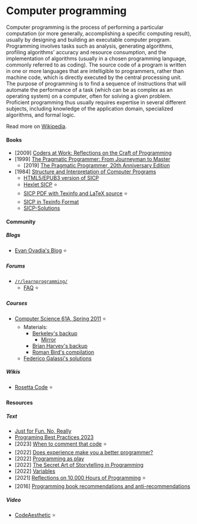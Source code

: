 # Computer programming

Computer programming is the process of performing a particular computation (or more generally, accomplishing a specific computing result), usually by designing and building an executable computer program. Programming involves tasks such as analysis, generating algorithms, profiling algorithms' accuracy and resource consumption, and the implementation of algorithms (usually in a chosen programming language, commonly referred to as coding). The source code of a program is written in one or more languages that are intelligible to programmers, rather than machine code, which is directly executed by the central processing unit. The purpose of programming is to find a sequence of instructions that will automate the performance of a task (which can be as complex as an operating system) on a computer, often for solving a given problem. Proficient programming thus usually requires expertise in several different subjects, including knowledge of the application domain, specialized algorithms, and formal logic.

Read more on [Wikipedia](https://en.wikipedia.org/wiki/Computer_programming).

#### Books
- [2009] [Coders at Work: Reflections on the Craft of Programming](https://codersatwork.com)
- [1999] [The Pragmatic Programmer: From Journeyman to Master](https://www.goodreads.com/book/show/4099.The_Pragmatic_Programmer)
    - [2019] [The Pragmatic Programmer, 20th Anniversary Edition](https://pragprog.com/titles/tpp20/the-pragmatic-programmer-20th-anniversary-edition)
- [1984] [Structure and Interpretation of Computer Programs](https://en.wikipedia.org/wiki/Structure_and_Interpretation_of_Computer_Programs)
    - [HTML5/EPUB3 version of SICP](https://github.com/sarabander/sicp)
    - [Hexlet SICP](https://sicp.hexlet.io) ⭐
    - [SICP PDF with Texinfo and LaTeX source](https://github.com/sarabander/sicp-pdf) ⭐
    - [SICP in Texinfo Format](https://www.neilvandyke.org/sicp-texi)
    - [SICP-Solutions](http://community.schemewiki.org/?SICP-Solutions)

#### Community

##### Blogs
- [Evan Ovadia's Blog](https://verdagon.dev) ⭐

##### Forums
- [`/r/learnprogramming/`](https://www.reddit.com/r/learnprogramming)
    - [FAQ](https://www.reddit.com/r/learnprogramming/wiki/faq) ⭐

##### Courses
- [Computer Science 61A, Spring 2011](https://archive.org/details/ucberkeley-webcast-PL3E89002AA9B9879E?sort=titleSorter) ⭐
    - Materials:
        - [Berkeley's backup](https://wla.berkeley.edu/~cs61a/sp11)
            - [Mirror](https://inst.eecs.berkeley.edu//~cs61a/sp11)
        - [Brian Harvey's backup](https://people.eecs.berkeley.edu/~bh/61a-pages)
        - [Roman Bird's compilation](https://romanbird.github.io/sicp)
    - [Federico Galassi's solutions](https://github.com/fgalassi/cs61a-sp11)

##### Wikis
- [Rosetta Code](https://rosettacode.org/wiki/Rosetta_Code) ⭐

#### Resources

##### Text
- [Just for Fun. No, Really](https://justforfunnoreally.dev)
- [Programing Best Practices 2023](https://github.com/dereknguyen269/programing-best-practices-2023)
- [2023] [When to comment that code](https://drewdevault.com/2023/03/09/2023-03-09-Comment-or-no-comment.html) ⭐
- [2022] [Does experience make you a better programmer?](https://austinhenley.com/blog/experienceversusskill.html)
- [2022] [Programming as play](https://austinhenley.com/blog/programmingasplay.html)
- [2022] [The Secret Art of Storytelling in Programming](https://semaphoreci.com/blog/storytelling-programming)
- [2022] [Variables](https://nested.substack.com/p/variables)
- [2021] [Reflections on 10,000 Hours of Programming](https://matt-rickard.com/reflections-on-10-000-hours-of-programming) ⭐
- [2016] [Programming book recommendations and anti-recommendations](https://danluu.com/programming-books)

##### Video
- [CodeAesthetic](https://www.youtube.com/@CodeAesthetic) ⭐
